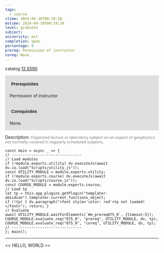 ```yaml
---
tags:
  - course
ctime: 2024-04-18T00:19:28
mstime: 2024-04-18T00:19:28
level: graduate
subject: 
university: mit
completion: open
percentage: 0
prereq: Permission of instructor
coreq: None.
---
```


catalog [12.S590](http://student.mit.edu/catalog/m12c.html#12.S590)

<span style="display: block; padding: 15px; background-color: rgb(100, 100, 100, 0.2);"><font id="m_prereq875_0" style="display: block; font-family: Arial, sans-serif; font-weight: bold; padding: 5px">Prerequisites</font><br><span id="prereq875_0">Permission of instructor</span></span>
<span style="display: block; padding: 15px; background-color: rgb(100, 100, 100, 0.2);"><font id="m_coreq875_0" style="display: block; font-family: Arial, sans-serif; font-weight: bold; padding: 5px">Corequisites</font><br><span id="coreq875_0">None.</span></span>

<font style="">Description:</font>
<font style="color: grey; font-size: 0.8rem;">Organized lecture or laboratory subject on an aspect of geophysics not normally covered in regularly scheduled subjects.</font>

```dataviewjs
const main = async _ => {
// --------------------------------
// Load modules
if (!module.exports.utility) dv.executeJs(await dv.io.load("Scripts/utility.js"));
const UTILITY_MODULE = module.exports.utility;
if (!module.exports.course) dv.executeJs(await dv.io.load("Scripts/course.js"));
const COURSE_MODULE = module.exports.course;
// Load tp
let tp = this.app.plugins.getPlugin("templater-obsidian").templater.current_functions_object;
if (!tp) { dv.paragraph("<font style='color: red'>tp not loaded!</font>"); return; }
// Evaluate
await UTILITY_MODULE.waitForElements(`#m_prereq875_0`, {timeout:5});
COURSE_MODULE.evaluate_req("875_0", "prereq", UTILITY_MODULE, dv, tp);
COURSE_MODULE.evaluate_req("875_0", "coreq", UTILITY_MODULE, dv, tp);
// --------------------------------
}; main();
```

---

<< HELLO, WORLD >>
